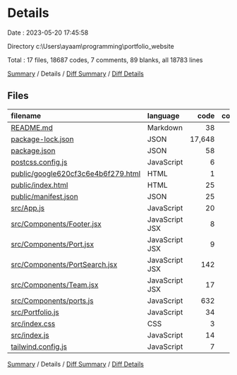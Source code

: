 # Details

Date : 2023-05-20 17:45:58

Directory c:\\Users\\ayaam\\programming\\portfolio_website

Total : 17 files,  18687 codes, 7 comments, 89 blanks, all 18783 lines

[Summary](results.md) / Details / [Diff Summary](diff.md) / [Diff Details](diff-details.md)

## Files
| filename | language | code | comment | blank | total |
| :--- | :--- | ---: | ---: | ---: | ---: |
| [README.md](/README.md) | Markdown | 38 | 0 | 33 | 71 |
| [package-lock.json](/package-lock.json) | JSON | 17,648 | 0 | 1 | 17,649 |
| [package.json](/package.json) | JSON | 58 | 0 | 1 | 59 |
| [postcss.config.js](/postcss.config.js) | JavaScript | 6 | 0 | 1 | 7 |
| [public/google620cf3c6e4b6f279.html](/public/google620cf3c6e4b6f279.html) | HTML | 1 | 0 | 0 | 1 |
| [public/index.html](/public/index.html) | HTML | 25 | 3 | 6 | 34 |
| [public/manifest.json](/public/manifest.json) | JSON | 25 | 0 | 1 | 26 |
| [src/App.js](/src/App.js) | JavaScript | 20 | 0 | 3 | 23 |
| [src/Components/Footer.jsx](/src/Components/Footer.jsx) | JavaScript JSX | 8 | 0 | 1 | 9 |
| [src/Components/Port.jsx](/src/Components/Port.jsx) | JavaScript JSX | 9 | 0 | 3 | 12 |
| [src/Components/PortSearch.jsx](/src/Components/PortSearch.jsx) | JavaScript JSX | 142 | 0 | 13 | 155 |
| [src/Components/Team.jsx](/src/Components/Team.jsx) | JavaScript JSX | 17 | 0 | 7 | 24 |
| [src/Components/ports.js](/src/Components/ports.js) | JavaScript | 632 | 0 | 5 | 637 |
| [src/Portfolio.js](/src/Portfolio.js) | JavaScript | 34 | 0 | 7 | 41 |
| [src/index.css](/src/index.css) | CSS | 3 | 0 | 1 | 4 |
| [src/index.js](/src/index.js) | JavaScript | 14 | 3 | 4 | 21 |
| [tailwind.config.js](/tailwind.config.js) | JavaScript | 7 | 1 | 2 | 10 |

[Summary](results.md) / Details / [Diff Summary](diff.md) / [Diff Details](diff-details.md)